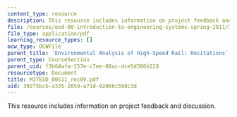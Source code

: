 ```yaml
---
content_type: resource
description: This resource includes information on project feedback and discussion.
file: /courses/esd-00-introduction-to-engineering-systems-spring-2011/392f5bcba3352859a71d92066c598c3d_MITESD_00S11_rec09.pdf
file_type: application/pdf
learning_resource_types: []
ocw_type: OCWFile
parent_title: 'Environmental Analysis of High-Speed Rail: Recitations'
parent_type: CourseSection
parent_uid: f3b64afa-157e-c7ee-08ac-dce5d386b228
resourcetype: Document
title: MITESD_00S11_rec09.pdf
uid: 392f5bcb-a335-2859-a71d-92066c598c3d
---
```

This resource includes information on project feedback and discussion.

